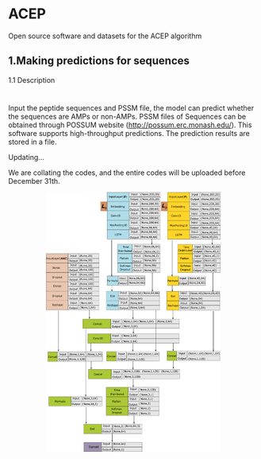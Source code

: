 # ACEP
Open source software and datasets for the ACEP algorithm

1.Making predictions for sequences
---
1.1 Description
#
Input the peptide sequences and PSSM file, the model can predict whether the sequences are AMPs or non-AMPs. PSSM files of Sequences can be obtained through POSSUM website (http://possum.erc.monash.edu/). This software supports high-throughput predictions. The prediction results are stored in a file.

Updating...

We are collating the codes, and the entire codes will be uploaded before December 31th.

<div align=center><img width="70%" height="70%" alt="Model_Structure" src="https://raw.githubusercontent.com/Fuhaoyi/ACEP/master/model_structure.png"/></div>

